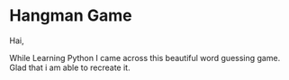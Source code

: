 # Hangman Game


Hai,

While Learning Python I came across this beautiful word guessing game.
Glad that i am able to recreate it.
